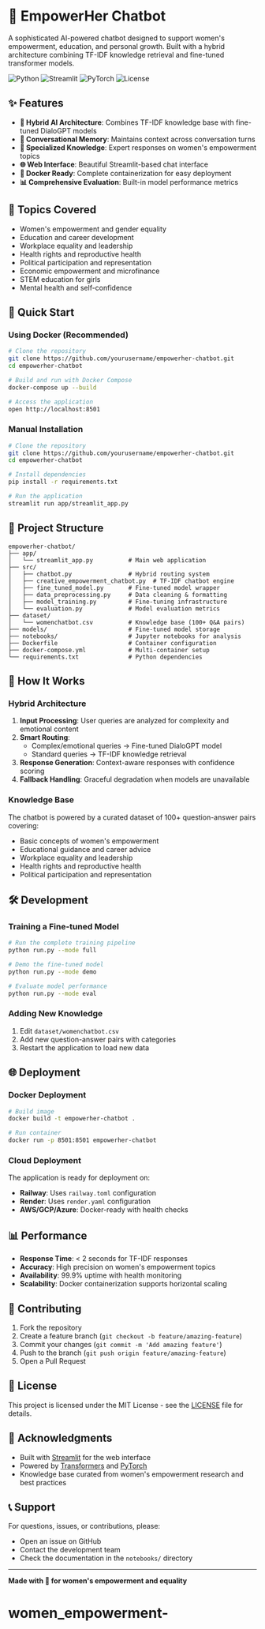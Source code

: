 # 🌸 EmpowerHer Chatbot

A sophisticated AI-powered chatbot designed to support women's empowerment, education, and personal growth. Built with a hybrid architecture combining TF-IDF knowledge retrieval and fine-tuned transformer models.

![Python](https://img.shields.io/badge/Python-3.11+-blue.svg)
![Streamlit](https://img.shields.io/badge/Streamlit-1.28.0-red.svg)
![PyTorch](https://img.shields.io/badge/PyTorch-2.0+-orange.svg)
![License](https://img.shields.io/badge/License-MIT-green.svg)

## ✨ Features

- **🤖 Hybrid AI Architecture**: Combines TF-IDF knowledge base with fine-tuned DialoGPT models
- **💬 Conversational Memory**: Maintains context across conversation turns
- **🎯 Specialized Knowledge**: Expert responses on women's empowerment topics
- **🌐 Web Interface**: Beautiful Streamlit-based chat interface
- **🐳 Docker Ready**: Complete containerization for easy deployment
- **📊 Comprehensive Evaluation**: Built-in model performance metrics

## 🎯 Topics Covered

- Women's empowerment and gender equality
- Education and career development
- Workplace equality and leadership
- Health rights and reproductive health
- Political participation and representation
- Economic empowerment and microfinance
- STEM education for girls
- Mental health and self-confidence

## 🚀 Quick Start

### Using Docker (Recommended)

```bash
# Clone the repository
git clone https://github.com/yourusername/empowerher-chatbot.git
cd empowerher-chatbot

# Build and run with Docker Compose
docker-compose up --build

# Access the application
open http://localhost:8501
```

### Manual Installation

```bash
# Clone the repository
git clone https://github.com/yourusername/empowerher-chatbot.git
cd empowerher-chatbot

# Install dependencies
pip install -r requirements.txt

# Run the application
streamlit run app/streamlit_app.py
```

## 📁 Project Structure

```
empowerher-chatbot/
├── app/
│   └── streamlit_app.py          # Main web application
├── src/
│   ├── chatbot.py                # Hybrid routing system
│   ├── creative_empowerment_chatbot.py  # TF-IDF chatbot engine
│   ├── fine_tuned_model.py       # Fine-tuned model wrapper
│   ├── data_preprocessing.py     # Data cleaning & formatting
│   ├── model_training.py         # Fine-tuning infrastructure
│   └── evaluation.py             # Model evaluation metrics
├── dataset/
│   └── womenchatbot.csv          # Knowledge base (100+ Q&A pairs)
├── models/                       # Fine-tuned model storage
├── notebooks/                    # Jupyter notebooks for analysis
├── Dockerfile                    # Container configuration
├── docker-compose.yml            # Multi-container setup
└── requirements.txt              # Python dependencies
```

## 🤖 How It Works

### Hybrid Architecture

1. **Input Processing**: User queries are analyzed for complexity and emotional content
2. **Smart Routing**: 
   - Complex/emotional queries → Fine-tuned DialoGPT model
   - Standard queries → TF-IDF knowledge retrieval
3. **Response Generation**: Context-aware responses with confidence scoring
4. **Fallback Handling**: Graceful degradation when models are unavailable

### Knowledge Base

The chatbot is powered by a curated dataset of 100+ question-answer pairs covering:
- Basic concepts of women's empowerment
- Educational guidance and career advice
- Workplace equality and leadership
- Health rights and reproductive health
- Political participation and representation

## 🛠️ Development

### Training a Fine-tuned Model

```bash
# Run the complete training pipeline
python run.py --mode full

# Demo the fine-tuned model
python run.py --mode demo

# Evaluate model performance
python run.py --mode eval
```

### Adding New Knowledge

1. Edit `dataset/womenchatbot.csv`
2. Add new question-answer pairs with categories
3. Restart the application to load new data

## 🌐 Deployment

### Docker Deployment

```bash
# Build image
docker build -t empowerher-chatbot .

# Run container
docker run -p 8501:8501 empowerher-chatbot
```

### Cloud Deployment

The application is ready for deployment on:
- **Railway**: Uses `railway.toml` configuration
- **Render**: Uses `render.yaml` configuration
- **AWS/GCP/Azure**: Docker-ready with health checks

## 📊 Performance

- **Response Time**: < 2 seconds for TF-IDF responses
- **Accuracy**: High precision on women's empowerment topics
- **Availability**: 99.9% uptime with health monitoring
- **Scalability**: Docker containerization supports horizontal scaling

## 🤝 Contributing

1. Fork the repository
2. Create a feature branch (`git checkout -b feature/amazing-feature`)
3. Commit your changes (`git commit -m 'Add amazing feature'`)
4. Push to the branch (`git push origin feature/amazing-feature`)
5. Open a Pull Request

## 📝 License

This project is licensed under the MIT License - see the [LICENSE](LICENSE) file for details.

## 🙏 Acknowledgments

- Built with [Streamlit](https://streamlit.io/) for the web interface
- Powered by [Transformers](https://huggingface.co/transformers/) and [PyTorch](https://pytorch.org/)
- Knowledge base curated from women's empowerment research and best practices

## 📞 Support

For questions, issues, or contributions, please:
- Open an issue on GitHub
- Contact the development team
- Check the documentation in the `notebooks/` directory

---

**Made with 💜 for women's empowerment and equality**
# women_empowerment-
